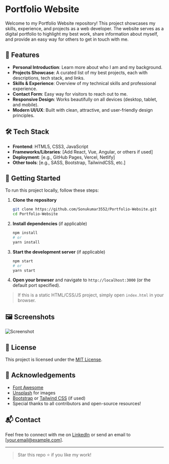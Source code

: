 # Portfolio Website

Welcome to my Portfolio Website repository! This project showcases my skills, experience, and projects as a web developer. The website serves as a digital portfolio to highlight my best work, share information about myself, and provide an easy way for others to get in touch with me.

## 🚀 Features

- **Personal Introduction**: Learn more about who I am and my background.
- **Projects Showcase**: A curated list of my best projects, each with descriptions, tech stack, and links.
- **Skills & Experience**: Overview of my technical skills and professional experience.
- **Contact Form**: Easy way for visitors to reach out to me.
- **Responsive Design**: Works beautifully on all devices (desktop, tablet, and mobile).
- **Modern UI/UX**: Built with clean, attractive, and user-friendly design principles.

## 🛠️ Tech Stack

- **Frontend**: HTML5, CSS3, JavaScript
- **Frameworks/Libraries**: [Add React, Vue, Angular, or others if used]
- **Deployment**: [e.g., GitHub Pages, Vercel, Netlify]
- **Other tools**: [e.g., SASS, Bootstrap, TailwindCSS, etc.]

## 📁 Getting Started

To run this project locally, follow these steps:

1. **Clone the repository**
   ```bash
   git clone https://github.com/Sonukumar3552/Portfolio-Website.git
   cd Portfolio-Website
   ```

2. **Install dependencies** (if applicable)
   ```bash
   npm install
   # or
   yarn install
   ```

3. **Start the development server** (if applicable)
   ```bash
   npm start
   # or
   yarn start
   ```

4. **Open your browser** and navigate to `http://localhost:3000` (or the default port specified).

> If this is a static HTML/CSS/JS project, simply open `index.html` in your browser.

## 🖼️ Screenshots

<!-- Add screenshots/gifs of your website here -->
![Screenshot](screenshots/portfolio-homepage.png)

## 📜 License

This project is licensed under the [MIT License](LICENSE).

## 🙌 Acknowledgements

- [Font Awesome](https://fontawesome.com/)
- [Unsplash](https://unsplash.com/) for images
- [Bootstrap](https://getbootstrap.com/) or [Tailwind CSS](https://tailwindcss.com/) (if used)
- Special thanks to all contributors and open-source resources!

## 📬 Contact

Feel free to connect with me on [LinkedIn](https://www.linkedin.com/in/sonukumar3552/) or send an email to [your.email@example.com].

---

> Star this repo ⭐ if you like my work!
